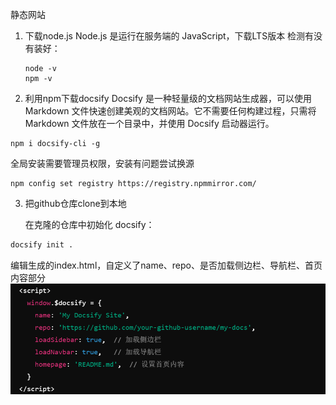 静态网站

1. 下载node.js
   Node.js 是运行在服务端的 JavaScript，下载LTS版本
   检测有没有装好：

   ~~~
   node -v
   npm -v
   ~~~

2. 利用npm下载docsify
   Docsify 是一种轻量级的文档网站生成器，可以使用 Markdown 文件快速创建美观的文档网站。它不需要任何构建过程，只需将 Markdown 文件放在一个目录中，并使用 Docsify 启动器运行。

~~~
npm i docsify-cli -g
~~~

全局安装需要管理员权限，安装有问题尝试换源

~~~
npm config set registry https://registry.npmmirror.com/
~~~

3. 把github仓库clone到本地

   在克隆的仓库中初始化 docsify：

~~~bash
docsify init .
~~~

​	编辑生成的index.html，自定义了name、repo、是否加载侧边栏、导航栏、首页内容部分![image-20241028173700909](../images/1.png)
